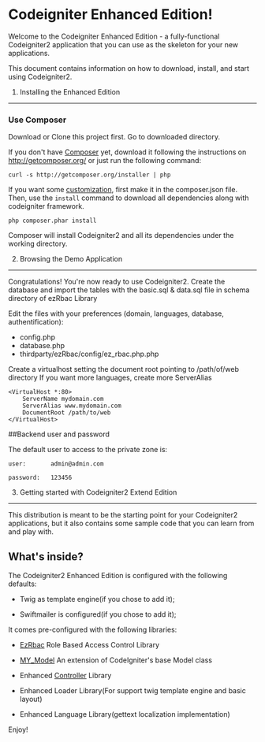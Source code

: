 Codeigniter Enhanced Edition!
=============================

Welcome to the Codeigniter Enhanced Edition - a fully-functional Codeigniter2
application that you can use as the skeleton for your new applications.

This document contains information on how to download, install, and start
using Codeigniter2.

1) Installing the Enhanced Edition
----------------------------------

### Use Composer

Download or Clone this project first. Go to downloaded directory.

If you don't have [Composer][1] yet, download it following the instructions on
http://getcomposer.org/ or just run the following command:

    curl -s http://getcomposer.org/installer | php

If you want some [customization](./docs/customization.md), first make it in the composer.json file. Then, use the `install` command to download all dependencies along with codeigniter framework.

    php composer.phar install

Composer will install Codeigniter2 and all its dependencies under the working directory.


2) Browsing the Demo Application
--------------------------------

Congratulations! You're now ready to use Codeigniter2.
Create the database and import the tables with the basic.sql & data.sql file in schema directory of ezRbac Library

Edit the files with your preferences (domain, languages, database, authentification):

- config.php
- database.php
- thirdparty/ezRbac/config/ez_rbac.php.php

Create a virtualhost setting the document root pointing to /path/of/web directory
If you want more languages, create more ServerAlias

	<VirtualHost *:80>
		ServerName mydomain.com
		ServerAlias www.mydomain.com
		DocumentRoot /path/to/web
	</VirtualHost>


##Backend user and password

The default user to access to the private zone is:

    user: 		admin@admin.com

    password: 	123456


3) Getting started with Codeigniter2 Extend Edition
----------------------------------------------------

This distribution is meant to be the starting point for your Codeigniter2
applications, but it also contains some sample code that you can learn from
and play with.


What's inside?
---------------

The Codeigniter2 Enhanced Edition is configured with the following defaults:

  * Twig as template engine(if you chose to add it);

  * Swiftmailer is configured(if you chose to add it);


It comes pre-configured with the following libraries:

  * [EzRbac][2] Role Based Access Control Library

  * [MY_Model][3] An extension of CodeIgniter's base Model class

  * Enhanced [Controller](./docs/controller.md) Library

  * Enhanced Loader Library(For support twig template engine  and basic layout)

  * Enhanced Language Library(gettext localization implementation)


Enjoy!

[1]:  http://getcomposer.org/
[2]:  https://github.com/xiidea/ezRbac
[3]:  https://github.com/ronisaha/MY_Model